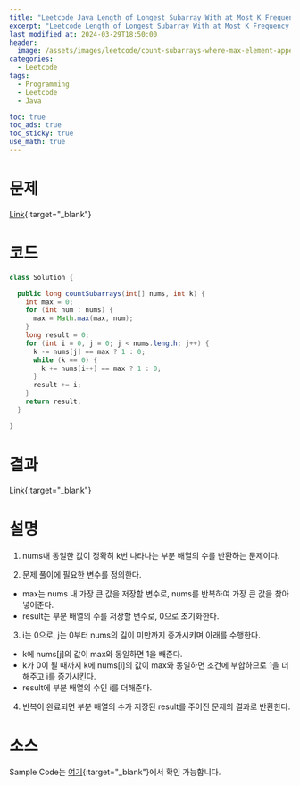 ```yaml
---
title: "Leetcode Java Length of Longest Subarray With at Most K Frequency"
excerpt: "Leetcode Length of Longest Subarray With at Most K Frequency Java"
last_modified_at: 2024-03-29T18:50:00
header:
  image: /assets/images/leetcode/count-subarrays-where-max-element-appears-at-least-k-times.png
categories:
  - Leetcode
tags:
  - Programming
  - Leetcode
  - Java

toc: true
toc_ads: true
toc_sticky: true
use_math: true
---
```

# 문제
[Link](https://leetcode.com/problems/count-subarrays-where-max-element-appears-at-least-k-times/){:target="_blank"}

# 코드
```java
class Solution {

  public long countSubarrays(int[] nums, int k) {
    int max = 0;
    for (int num : nums) {
      max = Math.max(max, num);
    }
    long result = 0;
    for (int i = 0, j = 0; j < nums.length; j++) {
      k -= nums[j] == max ? 1 : 0;
      while (k == 0) {
        k += nums[i++] == max ? 1 : 0;
      }
      result += i;
    }
    return result;
  }

}
```

# 결과
[Link](https://leetcode.com/problems/count-subarrays-where-max-element-appears-at-least-k-times/submissions/1217183878/){:target="_blank"}

# 설명
1. nums내 동일한 값이 정확히 k번 나타나는 부분 배열의 수를 반환하는 문제이다.

2. 문제 풀이에 필요한 변수를 정의한다.
- max는 nums 내 가장 큰 값을 저장할 변수로, nums를 반복하여 가장 큰 값을 찾아 넣어준다.
- result는 부분 배열의 수를 저장할 변수로, 0으로 초기화한다.

3. i는 0으로, j는 0부터 nums의 길이 미만까지 증가시키며 아래를 수행한다.
- k에 nums[j]의 값이 max와 동일하면 1을 빼준다.
- k가 0이 될 때까지 k에 nums[i]의 값이 max와 동일하면 조건에 부합하므로 1을 더해주고 i를 증가시킨다.
- result에 부분 배열의 수인 i를 더해준다.

4. 반복이 완료되면 부분 배열의 수가 저장된 result를 주어진 문제의 결과로 반환한다.

# 소스
Sample Code는 [여기](https://github.com/GracefulSoul/leetcode/blob/master/src/main/java/gracefulsoul/problems/CountSubarraysWhereMaxElementAppearsAtLeastKTimes.java){:target="_blank"}에서 확인 가능합니다.